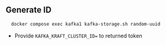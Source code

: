 ## Generate ID

```bash
  docker compose exec kafka1 kafka-storage.sh random-uuid
```
- Provide `KAFKA_KRAFT_CLUSTER_ID=` to returned token
